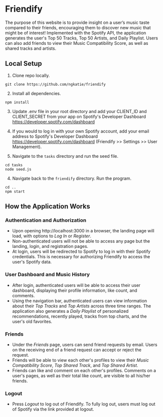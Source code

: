 # Friendify

The purpose of this website is to provide insight on a user’s music taste compared to their friends, encouraging them to discover new music that might be of interest! Implemented with the Spotify API, the application generates the user's Top 50 Tracks, Top 50 Artists, and Daily Playlist. Users can also add friends to view their Music Compatibility Score, as well as shared tracks and artists.

## Local Setup

1. Clone repo locally.

```
git clone https://github.com/ngkatie/friendify
```

2. Install all dependencies.

```
npm install
```
3. Update .env file in your root directory and add your CLIENT_ID and CLIENT_SECRET from your app on Spotify's Developer Dashboard
https://developer.spotify.com/dashboard

4. If you would to log in with your own Spotify account, add your email address to Spotify's Developer Dashboard https://developer.spotify.com/dashboard (Friendify >> Settings >> User Management). 

5. Navigate to the `tasks` directory and run the seed file.
```
cd tasks
node seed.js
```

4. Navigate back to the `friendify` directory. Run the program.
```
cd ..
npm start
```

## How the Application Works
### Authentication and Authorization
* Upon opening http://localhost:3000 in a browser, the landing page will load, with options to _Log In_ or _Register_. 
* Non-authenticated users will not be able to access any page but the landing, login, and registration pages.
* At login, users will be redirected to Spotify to log in with their Spotify credentials. This is necessary for authorizing Friendify to access the user's Spotify data.
### User Dashboard and Music History
* After login, authenticated users will be able to access their user dashboard, displaying their profile information, like count, and comments.
* Using the navigation bar, authenticated users can view information about their _Top Tracks_ and _Top Artists_ across three time ranges. The application also generates a _Daily Playlist_ of personalized recommendations, recently played, tracks from top charts, and the user's old favorites.
### Friends
* Under the _Friends_ page, users can send friend requests by email. Users on the receiving end of a friend request can accept or reject the request.
* Friends will be able to view each other's profiles to view their _Music Compatibility Score_, _Top Shared Track_, and _Top Shared Artist_.
* Friends can like and comment on each other's profiles. Comments on a user's pages, as well as their total like count, are visible to all his/her friends.
### Logout
* Press _Logout_ to log out of Friendify. To fully log out, users must log out of Spotify via the link provided at logout.
